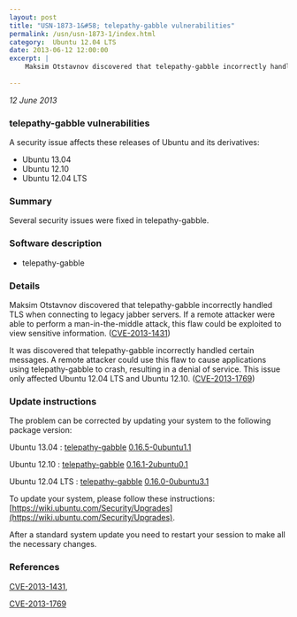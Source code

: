 ```yaml
---
layout: post
title: "USN-1873-1&#58; telepathy-gabble vulnerabilities"
permalink: /usn/usn-1873-1/index.html
category:  Ubuntu 12.04 LTS
date: 2013-06-12 12:00:00
excerpt: |
    Maksim Otstavnov discovered that telepathy-gabble incorrectly handled TLS when connecting to legacy jabber servers. If a remote attacker were able to perform a man-in-the-middle attack, this flaw could be exploited to view sensitive information. ([CVE-2013-1431](http://people.ubuntu.com/~ubuntu-security/cve/CVE-2013-1431))
    
--- 
```

 
 

*12 June 2013*

### telepathy-gabble vulnerabilities

A security issue affects these releases of Ubuntu and its derivatives:

* Ubuntu 13.04
* Ubuntu 12.10
* Ubuntu 12.04 LTS

### Summary

Several security issues were fixed in telepathy-gabble. 

### Software description

* telepathy-gabble 

### Details

Maksim Otstavnov discovered that telepathy-gabble incorrectly handled TLS when connecting to legacy jabber servers. If a remote attacker were able to perform a man-in-the-middle attack, this flaw could be exploited to view sensitive information. ([CVE-2013-1431](http://people.ubuntu.com/~ubuntu-security/cve/CVE-2013-1431))

It was discovered that telepathy-gabble incorrectly handled certain messages. A remote attacker could use this flaw to cause applications using telepathy-gabble to crash, resulting in a denial of service. This issue only affected Ubuntu 12.04 LTS and Ubuntu 12.10. ([CVE-2013-1769](http://people.ubuntu.com/~ubuntu-security/cve/CVE-2013-1769)) 

### Update instructions

The problem can be corrected by updating your system to the following package version:

Ubuntu 13.04
 : [telepathy-gabble](https://launchpad.net/ubuntu/+source/telepathy-gabble) <span> [0.16.5-0ubuntu1.1](https://launchpad.net/ubuntu/+source/telepathy-gabble/0.16.5-0ubuntu1.1) </span> 

Ubuntu 12.10
 : [telepathy-gabble](https://launchpad.net/ubuntu/+source/telepathy-gabble) <span> [0.16.1-2ubuntu0.1](https://launchpad.net/ubuntu/+source/telepathy-gabble/0.16.1-2ubuntu0.1) </span> 

Ubuntu 12.04 LTS
 : [telepathy-gabble](https://launchpad.net/ubuntu/+source/telepathy-gabble) <span> [0.16.0-0ubuntu3.1](https://launchpad.net/ubuntu/+source/telepathy-gabble/0.16.0-0ubuntu3.1) </span> 

To update your system, please follow these instructions: [https://wiki.ubuntu.com/Security/Upgrades](https://wiki.ubuntu.com/Security/Upgrades).

After a standard system update you need to restart your session to make all the necessary changes. 

### References

 
 [CVE-2013-1431](http://people.ubuntu.com/~ubuntu-security/cve/CVE-2013-1431), 

 [CVE-2013-1769](http://people.ubuntu.com/~ubuntu-security/cve/CVE-2013-1769)
 

